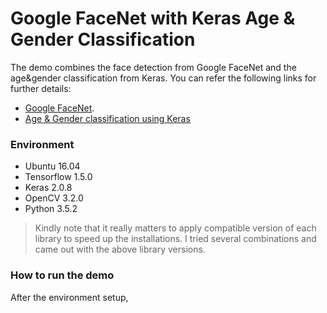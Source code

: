 # Google FaceNet with Keras Age & Gender Classification

The demo combines the face detection from Google FaceNet and the age&gender classification from Keras. 
You can refer the following links for further details:
* [Google FaceNet](https://github.com/davidsandberg/facenet).
* [Age & Gender classification using Keras](https://github.com/yu4u/age-gender-estimation)

### Environment
* Ubuntu 16.04
* Tensorflow 1.5.0
* Keras 2.0.8
* OpenCV 3.2.0
* Python 3.5.2

> Kindly note that it really matters to apply compatible version of each library to speed up the installations. I tried several combinations and came out with the above library versions.

### How to run the demo
After the environment setup, 
